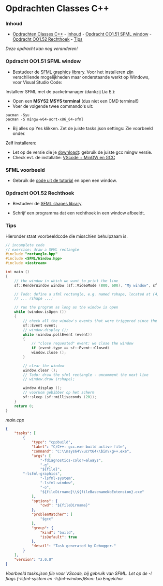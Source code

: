 # Opdrachten Classes C++[](title-id)

### Inhoud[](toc-id)
- [Opdrachten Classes C++](#opdrachten-classes-c)
		- [Inhoud](#inhoud)
		- [Opdracht OO1.51 SFML window](#opdracht-oo151-sfml-window)
		- [Opdracht OO1.52 Rechthoek](#opdracht-oo152-rechthoek)
		- [Tips](#tips)


*Deze opdracht kan nog veranderen!*
### Opdracht OO1.51 SFML window
- Bestudeer de [SFML graphics library](https://www.sfml-dev.org/). Voor het installeren zijn verschillende mogelijkheden maar onderstaande werkt op Windows, voor Visual Studio Code:

Installeer SFML met de packetmanager (dankzij Lia E.):
- Open een **MSYS2 MSYS terminal** (dus niet een CMD terminal!)
- Voer de volgende twee commando's uit:
```
pacman -Syu
pacman -S mingw-w64-ucrt-x86_64-sfml
```
- Bij alles op Yes klikken.
Zet de juiste tasks.json settings:
Zie voorbeeld onder.

Zelf installeren:
- Let op de versie die je [downloadt](https://www.sfml-dev.org/download/sfml/2.5.1/): gebruik de juiste gcc mingw versie.
- Check evt. de installatie: [VScode + MinGW en GCC](https://code.visualstudio.com/docs/cpp/config-mingw)

### SFML voorbeeld
- Gebruik de [code uit de tutorial](https://www.sfml-dev.org/tutorials/2.6/window-window.php) en open een window.

### Opdracht OO1.52 Rechthoek
- Bestudeer de [SFML shapes library](https://www.sfml-dev.org/tutorials/2.6/graphics-shape.php).

- Schrijf een programma dat een rechthoek in een window afbeeldt.

### Tips
Hieronder staat voorbeeldcode die misschien behulpzaam is.

```c++
// incomplete code
// exercise: draw a SFML rectangle
#include "rectangle.hpp"
#include <SFML/Window.hpp>
#include <iostream>

int main ()
{
    // the window in which we want to print the line
    sf::RenderWindow window (sf::VideoMode (800, 600), "My window", sf::Style::Default, sf::ContextSettings (0, 0, 2));

    // Todo: define a sfml rectangle, e.g. named rshape, located at (4, 2) with a size of 120x50
    // ... rshape ...;

    // run the program as long as the window is open
    while (window.isOpen ())
	{
	    // check all the window's events that were triggered since the last iteration of the loop
	    sf::Event event;
	    // window.display ();
	    while (window.pollEvent (event))
		{
		    // "close requested" event: we close the window
		    if (event.type == sf::Event::Closed)
			window.close ();
		}

	    // clear the window
	    window.clear ();
	    // Todo: draw the sfml rectangle - uncomment the next line
	    // window.draw (rshape);

	    window.display ();
	    // voorkom gebibber op het scherm
	    sf::sleep (sf::milliseconds (20));
	}
    return 0;
}
```
*main.cpp*

```json
{
    "tasks": [
        {
            "type": "cppbuild",
            "label": "C/C++: gcc.exe build active file",
            "command": "C:\\msys64\\ucrt64\\bin\\g++.exe",
            "args": [
                "-fdiagnostics-color=always",
                "-g",
                "${file}",
		"-lsfml-graphics",
                "-lsfml-system",
                "-lsfml-window",
                "-o",
                "${fileDirname}\\${fileBasenameNoExtension}.exe"
            ],
            "options": {
                "cwd": "${fileDirname}"
            },
            "problemMatcher": [
                "$gcc"
            ],
            "group": {
                "kind": "build",
                "isDefault": true
            },
            "detail": "Task generated by Debugger."
        }
    ],
    "version": "2.0.0"
}
```
*Voorbeeld tasks.json file voor VScode, bij gebruik van SFML. Let op de -l flags (-lsfml-system en -lsfml-window)Bron: Lia Engelchor*
